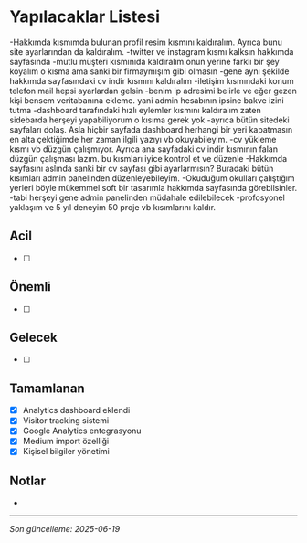 # Yapılacaklar Listesi

-Hakkımda kısmımda bulunan profil resim kısmını kaldıralım. Ayrıca bunu site ayarlarından da kaldıralım.
-twitter ve instagram kısmı kalksın hakkımda sayfasında
-mutlu müşteri kısmınıda kaldıralım.onun yerine farklı bir şey koyalım o kısma ama sanki bir firmaymışım gibi olmasın
-gene aynı şekilde hakkımda sayfasındaki cv indir kısmını kaldıralım
-iletişim kısmındaki konum telefon mail hepsi ayarlardan gelsin
-benim ip adresimi belirle ve eğer gezen kişi bensem veritabanına ekleme. yani admin hesabının ipsine bakve izini tutma
-dashboard tarafındaki hızlı eylemler kısmını kaldıralım zaten sidebarda herşeyi yapabiliyorum o kısıma gerek yok
-ayrıca bütün sitedeki sayfaları dolaş. Asla hiçbir sayfada dashboard herhangi bir yeri kapatmasın en alta çektiğimde her zaman ilgili yazıyı vb okuyabileyim.
-cv yükleme kısmı vb düzgün çalışmıyor. Ayrıca ana sayfadaki cv indir kısmının falan düzgün çalışması lazım. bu kısmları iyice kontrol et ve düzenle
-Hakkımda sayfasını aslında sanki bir cv sayfası gibi ayarlarmısın? Buradaki bütün kısımları admin panelinden düzenleyebileyim.
-Okuduğum okulları çalıştığım yerleri böyle mükemmel soft bir tasarımla hakkımda sayfasında görebilsinler.
-tabi herşeyi gene admin panelinden müdahale edilebilecek
-profosyonel yaklaşım ve 5 yıl deneyim 50 proje vb kısımlarını kaldır.

## Acil
- [ ] 

## Önemli
- [ ] 

## Gelecek
- [ ] 

## Tamamlanan
- [x] Analytics dashboard eklendi
- [x] Visitor tracking sistemi
- [x] Google Analytics entegrasyonu
- [x] Medium import özelliği
- [x] Kişisel bilgiler yönetimi

## Notlar
- 

---
*Son güncelleme: 2025-06-19*